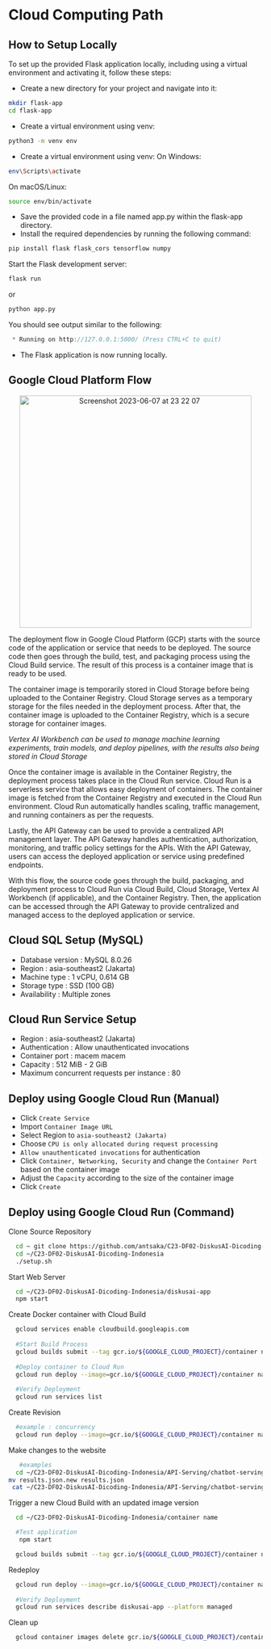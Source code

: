 # Cloud Computing Path

## How to Setup Locally

To set up the provided Flask application locally, including using a virtual environment and activating it, follow these steps:

* Create a new directory for your project and navigate into it:
```bash
mkdir flask-app
cd flask-app
```
* Create a virtual environment using venv:
```bash
python3 -m venv env
```

* Create a virtual environment using venv:
On Windows:
```bash
env\Scripts\activate
```
On macOS/Linux:
```bash
source env/bin/activate
```

* Save the provided code in a file named app.py within the flask-app directory.
* Install the required dependencies by running the following command:
```bash
pip install flask flask_cors tensorflow numpy
```
Start the Flask development server:
```bash
flask run
```
or
```bash
python app.py
```

You should see output similar to the following:
```csharp
 * Running on http://127.0.0.1:5000/ (Press CTRL+C to quit)
```
* The Flask application is now running locally.



## Google Cloud Platform Flow
<p align="center">
    <img width="460" alt="Screenshot 2023-06-07 at 23 22 07" src="https://github.com/C23-DF02-DiskusAI-Dicoding-Indonesia/API-Serving/assets/132810595/afeab717-152e-4d08-9b8c-59a838b06a7c">
</p>

The deployment flow in Google Cloud Platform (GCP) starts with the source code of the application or service that needs to be deployed. The source code then goes through the build, test, and packaging process using the Cloud Build service. The result of this process is a container image that is ready to be used.

The container image is temporarily stored in Cloud Storage before being uploaded to the Container Registry. Cloud Storage serves as a temporary storage for the files needed in the deployment process. After that, the container image is uploaded to the Container Registry, which is a secure storage for container images.

*Vertex AI Workbench can be used to manage machine learning experiments, train models, and deploy pipelines, with the results also being stored in Cloud Storage*

Once the container image is available in the Container Registry, the deployment process takes place in the Cloud Run service. Cloud Run is a serverless service that allows easy deployment of containers. The container image is fetched from the Container Registry and executed in the Cloud Run environment. Cloud Run automatically handles scaling, traffic management, and running containers as per the requests.

Lastly, the API Gateway can be used to provide a centralized API management layer. The API Gateway handles authentication, authorization, monitoring, and traffic policy settings for the APIs. With the API Gateway, users can access the deployed application or service using predefined endpoints.

With this flow, the source code goes through the build, packaging, and deployment process to Cloud Run via Cloud Build, Cloud Storage, Vertex AI Workbench (if applicable), and the Container Registry. Then, the application can be accessed through the API Gateway to provide centralized and managed access to the deployed application or service.

## Cloud SQL Setup (MySQL)
- Database version : MySQL 8.0.26
- Region : asia-southeast2 (Jakarta)
- Machine type : 1 vCPU, 0.614 GB
- Storage type : SSD (100 GB)
- Availability : Multiple zones

## Cloud Run Service Setup
- Region : asia-southeast2 (Jakarta)
- Authentication : Allow unauthenticated invocations
- Container port : macem macem
- Capacity : 512 MiB - 2 GiB
- Maximum concurrent requests per instance : 80

## Deploy using Google Cloud Run (Manual)
- Click `Create Service`
- Import `Container Image URL`
- Select Region to `asia-southeast2 (Jakarta)`
- Choose `CPU is only allocated during request processing`
- `Allow unauthenticated invocations` for authentication 
- Click `Container, Networking, Security` and change the `Container Port` based on the container image
- Adjust the `Capacity` according to the size of the container image
- Click `Create`

## Deploy using Google Cloud Run (Command)

Clone Source Repository
```bash
  cd ~ git clone https://github.com/antsaka/C23-DF02-DiskusAI-Dicoding-Indonesia
  cd ~/C23-DF02-DiskusAI-Dicoding-Indonesia
  ./setup.sh
```
Start Web Server
```bash
  cd ~/C23-DF02-DiskusAI-Dicoding-Indonesia/diskusai-app 
  npm start
```
Create Docker container with Cloud Build
```bash
  gcloud services enable cloudbuild.googleapis.com
  
  #Start Build Process
  gcloud builds submit --tag gcr.io/${GOOGLE_CLOUD_PROJECT}/container name .
  
  #Deploy container to Cloud Run
  gcloud run deploy --image=gcr.io/${GOOGLE_CLOUD_PROJECT}/container name --platform managed
  
  #Verify Deployment
  gcloud run services list
```
Create Revision 
```bash
  #example : concurrency
  gcloud run deploy --image=gcr.io/${GOOGLE_CLOUD_PROJECT}/container name --platform managed --concurrency (insert number of concurrency)
```
Make changes to the website
```bash
   #examples
  cd ~/C23-DF02-DiskusAI-Dicoding-Indonesia/API-Serving/chatbot-serving
mv results.json.new results.json
 cat ~/C23-DF02-DiskusAI-Dicoding-Indonesia/API-Serving/chatbot-serving/results.json
```
Trigger a new Cloud Build with an updated image version
```bash
  cd ~/C23-DF02-DiskusAI-Dicoding-Indonesia/container name

  #Test application 
   npm start 

  gcloud builds submit --tag gcr.io/${GOOGLE_CLOUD_PROJECT}/container name:2.0.0 .
```
Redeploy
```bash
  gcloud run deploy --image=gcr.io/${GOOGLE_CLOUD_PROJECT}/container name:2.0.0 --platform managed
  
  #Verify Deployment
  gcloud run services describe diskusai-app --platform managed
```
Clean up
```bash
  gcloud container images delete gcr.io/${GOOGLE_CLOUD_PROJECT}/container name --quiet
```
